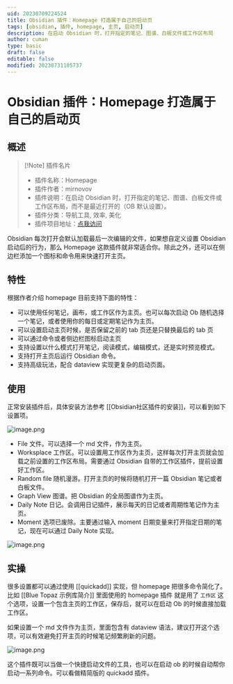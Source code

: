 ```yaml
---
uid: 20230709224524
title: Obsidian 插件：Homepage 打造属于自己的启动页
tags: [obsidian, 插件, homepage, 主页, 启动页]
description: 在启动 Obsidian 时，打开指定的笔记、图谱、白板文件或工作区布局
author: cuman
type: basic
draft: false
editable: false
modified: 20230731105737
---
```


# Obsidian 插件：Homepage 打造属于自己的启动页

## 概述

> [!Note] 插件名片
> - 插件名称：Homepage
> - 插件作者：mirnovov
> - 插件说明：在启动 Obsidian 时，打开指定的笔记、图谱、白板文件或工作区布局，而不是最近打开的（OB 默认设置）。
> - 插件分类：导航工具, 效率, 美化
> - 插件项目地址：[点我访问](https://github.com/mirnovov/obsidian-homepage)

Obsidian 每次打开会默认加载最后一次编辑的文件，如果想自定义设置 Obsidian 启动后的行为，那么 Homepage 这款插件就非常适合你。除此之外，还可以在侧边栏添加一个图标和命令用来快速打开主页。

## 特性

根据作者介绍 homepage 目前支持下面的特性：

- 可以使用任何笔记，画布，或工作区作为主页。也可以每次启动 Ob 随机选择一个笔记，或者使用你的每日或定期笔记作为主页。
- 可以设置启动主页时候，是否保留之前的 tab 页还是只替换最后的 tab 页
- 可以通过命令或者侧边栏图标启动主页
- 支持设置以什么模式打开笔记，阅读模式，编辑模式，还是实时预览模式。
- 支持打开主页后运行 Obsidian 命令。
- 支持高级玩法，配合 dataview 实现更复杂的启动页面。

## 使用

正常安装插件后，具体安装方法参考 [[Obsidian社区插件的安装]]，可以看到如下设置项。

![image.png](https://cdn.pkmer.cn/images/202307101515415.png!pkmer)

- File 文件。可以选择一个 md 文件，作为主页。
- Worksplace 工作区。可以设置用工作区作为主页，这样每次打开主页就会加载之前设置的工作区布局。需要通过 Obsidian 自带的工作区插件，提前设置好工作区。
- Random file 随机漫游。打开主页的时候将随机打开一篇 Obsidian 笔记或者白板文件。
- Graph View 图谱。把 Obsidian 的全局图谱作为主页。
- Daily Note 日记。会调用日记插件，展示每天的日记或者周期性笔记作为主页。
- Moment 选项已废除。主要通过输入 moment 日期变量来打开指定日期的笔记，现在可以通过 Daily Note 实现。

![image.png](https://cdn.pkmer.cn/images/202307101542789.png!pkmer)

## 实操

很多设置都可以通过使用 [[quickadd]] 实现，但 homepage 把很多命令简化了。比如 [[Blue Topaz 示例库简介]] 里面使用的 homepage 插件 就是用了 `工作区` 这个选项，设置一个包含主页的工作区，保存后，就可以在启动 Ob 的时候直接加载工作区。

如果设置一个 md 文件作为主页，里面包含有 dataview 语法，建议打开这个选项，可以有效避免打开主页的时候笔记频繁刷新的问题。

![image.png](https://cdn.pkmer.cn/images/202307101608687.png!pkmer)

这个插件既可以当做一个快捷启动文件的工具，也可以在启动 ob 的时候自动帮你启动一系列命令。可以看做精简版的 quickadd 插件。